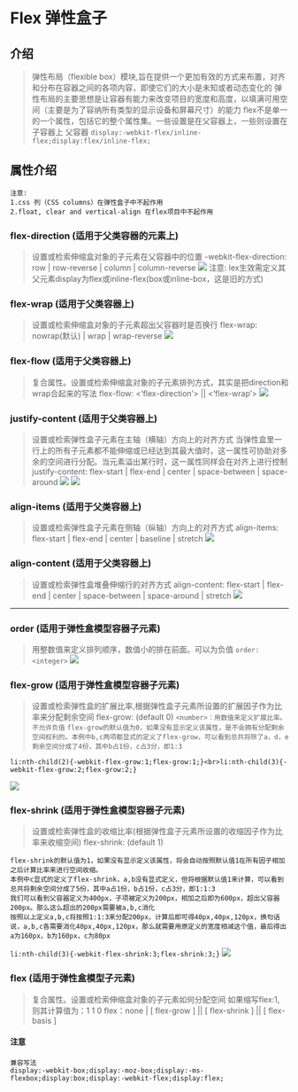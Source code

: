 # Flex 弹性盒子
## 介绍
> 弹性布局（flexible box）模块,旨在提供一个更加有效的方式来布置，对齐和分布在容器之间的各项内容，即使它们的大小是未知或者动态变化的
> 弹性布局的主要思想是让容器有能力来改变项目的宽度和高度，以填满可用空间（主要是为了容纳所有类型的显示设备和屏幕尺寸）的能力
> flex不是单一的一个属性，包括它的整个属性集。一些设置是在父容器上，一些则设置在子容器上
> 父容器 ```display:-webkit-flex/inline-flex;display:flex/inline-flex;```

## 属性介绍
```
注意: 
1.css 列（CSS columns）在弹性盒子中不起作用
2.float, clear and vertical-align 在flex项目中不起作用
```
### flex-direction (适用于父类容器的元素上)
> 设置或检索伸缩盒对象的子元素在父容器中的位置
> -webkit-flex-direction: row | row-reverse | column | column-reverse
![](doc/flex-direction.png)
> 注意: lex生效需定义其父元素display为flex或inline-flex(box或inline-box，这是旧的方式)
### flex-wrap (适用于父类容器上)
> 设置或检索伸缩盒对象的子元素超出父容器时是否换行
> flex-wrap: nowrap(默认) | wrap | wrap-reverse
![](doc/flex-wrap.png)
### flex-flow (适用于父类容器上)
> 复合属性。设置或检索伸缩盒对象的子元素排列方式，其实是把direction和wrap合起来的写法
> flex-flow: <‘flex-direction’> || <‘flex-wrap’>
![](doc/flex-flow.png)
### justify-content (适用于父类容器上)
> 设置或检索弹性盒子元素在主轴（横轴）方向上的对齐方式
> 当弹性盒里一行上的所有子元素都不能伸缩或已经达到其最大值时，这一属性可协助对多余的空间进行分配。当元素溢出某行时，这一属性同样会在对齐上进行控制
> justify-content: flex-start | flex-end | center | space-between | space-around
![](doc/justify-contetnt1.png)
![](doc/justify-content.png)
### align-items (适用于父类容器上)
> 设置或检索弹性盒子元素在侧轴（纵轴）方向上的对齐方式
> align-items: flex-start | flex-end | center | baseline | stretch
![](doc/align-item.png)
### align-content (适用于父类容器上)
> 设置或检索弹性盒堆叠伸缩行的对齐方式
> align-content: flex-start | flex-end | center | space-between | space-around | stretch
![](doc/align-centent.png)
***
### order (适用于弹性盒模型容器子元素)
> 用整数值来定义排列顺序，数值小的排在前面。可以为负值
> `order: <integer>`
![](doc/order.png)
### flex-grow (适用于弹性盒模型容器子元素)
> 设置或检索弹性盒的扩展比率,根据弹性盒子元素所设置的扩展因子作为比率来分配剩余空间
> flex-grow: <number> (default 0)
> `<number>：用数值来定义扩展比率。不允许负值`
> `flex-grow的默认值为0，如果没有显示定义该属性，是不会拥有分配剩余空间权利的。本例中b,c两项都显式的定义了flex-grow，可以看到总共将除了a，d，e剩余空间分成了4份，其中b占1份，c占3分，即1:3`
```
li:nth-child(2){-webkit-flex-grow:1;flex-grow:1;}<br>li:nth-child(3){-webkit-flex-grow:2;flex-grow:2;}
```
![](doc/flex-grow.png)
### flex-shrink (适用于弹性盒模型容器子元素)
>设置或检索弹性盒的收缩比率(根据弹性盒子元素所设置的收缩因子作为比率来收缩空间)
> flex-shrink: <number> (default 1)
```
flex-shrink的默认值为1，如果没有显示定义该属性，将会自动按照默认值1在所有因子相加之后计算比率来进行空间收缩。
本例中c显式的定义了flex-shrink，a,b没有显式定义，但将根据默认值1来计算，可以看到总共将剩余空间分成了5份，其中a占1份，b占1份，c占3分，即1:1:3
我们可以看到父容器定义为400px，子项被定义为200px，相加之后即为600px，超出父容器200px。那么这么超出的200px需要被a,b,c消化
按照以上定义a,b,c将按照1:1:3来分配200px，计算后即可得40px,40px,120px，换句话说，a,b,c各需要消化40px,40px,120px，那么就需要用原定义的宽度相减这个值，最后得出a为160px，b为160px，c为80px
```
`li:nth-child(3){-webkit-flex-shrink:3;flex-shrink:3;}`
![](doc/flex-shrink.png)
### flex (适用于弹性盒模型子元素)
> 复合属性。设置或检索伸缩盒对象的子元素如何分配空间
> 如果缩写flex:1, 则其计算值为：1 1 0
> flex：none | [ flex-grow ] || [ flex-shrink ] || [ flex-basis ]
#### 注意
```
兼容写法
display:-webkit-box;display:-moz-box;display:-ms-flexbox;display:box;display:-webkit-flex;display:flex;
```